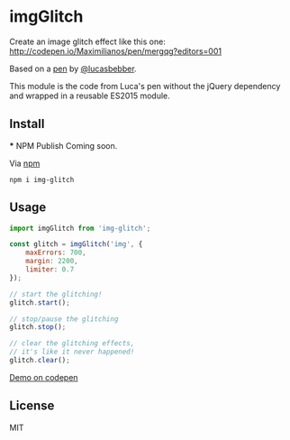 # imgGlitch

Create an image glitch effect like this one: http://codepen.io/Maximilianos/pen/mergqg?editors=001

Based on a [pen](http://codepen.io/lbebber/pen/EjVPao/) by [@lucasbebber](https://twitter.com/lucasbebber).

This module is the code from Luca's pen without the jQuery dependency and wrapped in a reusable ES2015 module.

## Install

<b>*</b> NPM Publish Coming soon.

Via [npm](https://www.npmjs.com/package/img-glitch)

```
npm i img-glitch
```

## Usage

```javascript
import imgGlitch from 'img-glitch';

const glitch = imgGlitch('img', {
	maxErrors: 700,
	margin: 2200,
	limiter: 0.7
});

// start the glitching!
glitch.start();

// stop/pause the glitching
glitch.stop();

// clear the glitching effects, 
// it's like it never happened!
glitch.clear();
```

[Demo on codepen](http://codepen.io/Maximilianos/pen/mergqg?editors=001)

## License

MIT
